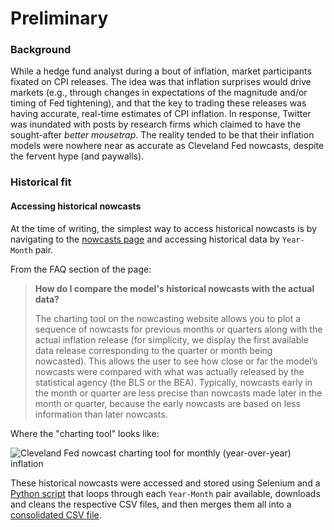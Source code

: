 # Preliminary

### Background
While a hedge fund analyst during a bout of inflation, market participants fixated on CPI releases. The idea was that inflation surprises would drive markets (e.g., through changes in expectations of the magnitude and/or timing of Fed tightening), and that the key to trading these releases was having accurate, real-time estimates of CPI inflation. In response, Twitter was inundated with posts by research firms which claimed to have the sought-after *better mousetrap*. The reality tended to be that their inflation models were nowhere near as accurate as Cleveland Fed nowcasts, despite the fervent hype (and paywalls).

### Historical fit
#### Accessing historical nowcasts
At the time of writing, the simplest way to access historical nowcasts is by navigating to the [nowcasts page](https://www.clevelandfed.org/indicators-and-data/inflation-nowcasting) and accessing historical data by `Year-Month` pair.

From the FAQ section of the page:

> **How do I compare the model's historical nowcasts with the actual data?**
> 
> The charting tool on the nowcasting website allows you to plot a sequence of nowcasts for previous months or quarters along with the actual inflation release (for simplicity, we display the first available data release corresponding to the quarter or month being nowcasted). This allows the user to see how close or far the model’s nowcasts were compared with what was actually released by the statistical agency (the BLS or the BEA). Typically, nowcasts early in the month or quarter are less precise than nowcasts made later in the month or quarter, because the early nowcasts are based on less information than later nowcasts.

Where the "charting tool" looks like:

![Cleveland Fed nowcast charting tool for monthly (year-over-year) inflation](https://github.com/limits-to-arbitrage/unofficial-inflation-nowcast-bot/blob/main/assets/nowcast_charting_tool.PNG)

These historical nowcasts were accessed and stored using Selenium and a [Python script](https://github.com/limits-to-arbitrage/unofficial-inflation-nowcast-bot/blob/main/code/preliminary_code/historical_nowcasts_script.py) that loops through each `Year-Month` pair available, downloads and cleans the respective CSV files, and then merges them all into a [consolidated CSV file](historical_nowcasts.csv).
